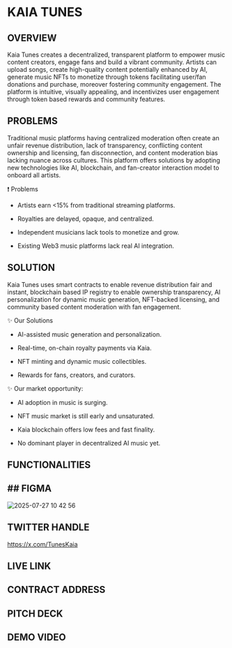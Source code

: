 # KAIA TUNES

## OVERVIEW

Kaia Tunes creates a decentralized, transparent platform to empower music content creators, engage fans and build a vibrant community. Artists can upload songs, create high-quality content potentially enhanced by AI, generate music NFTs to monetize through tokens facilitating user/fan donations and purchase, moreover fostering community engagement. 
The platform is intuitive, visually appealing, and incentivizes user engagement through token based rewards and community features.

## PROBLEMS

Traditional music platforms having centralized moderation often create an unfair revenue distribution, lack of transparency, conflicting content ownership and licensing, fan disconnection, and content moderation bias lacking nuance across cultures. This platform offers solutions by adopting new technologies like AI, blockchain, and fan-creator interaction model to onboard all artists.

❗ Problems

- Artists earn <15% from traditional streaming platforms.

- Royalties are delayed, opaque, and centralized.

- Independent musicians lack tools to monetize and grow.

- Existing Web3 music platforms lack real AI integration.


## SOLUTION

Kaia Tunes uses smart contracts to enable revenue distribution fair and instant, blockchain based IP registry to enable ownership transparency, AI personalization for dynamic music generation, NFT-backed licensing, and community based content moderation with fan engagement.

✨ Our Solutions

- AI-assisted music generation and personalization.

- Real-time, on-chain royalty payments via Kaia.

- NFT minting and dynamic music collectibles.

- Rewards for fans, creators, and curators.

✨ Our market opportunity: 

- AI adoption in music is surging.

- NFT music market is still early and unsaturated.

- Kaia blockchain offers low fees and fast finality.

- No dominant player in decentralized AI music yet.


## FUNCTIONALITIES


## ## FIGMA
![2025-07-27 10 42 56](https://github.com/user-attachments/assets/05b1d650-9897-47fa-ac7d-b1e5c737b9d2)

## TWITTER HANDLE
https://x.com/TunesKaia

## LIVE LINK

## CONTRACT ADDRESS

## PITCH DECK

## DEMO VIDEO
